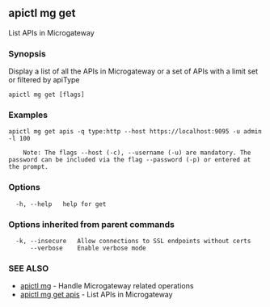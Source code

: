 ## apictl mg get

List APIs in Microgateway

### Synopsis

Display a list of all the APIs in Microgateway or a set of APIs with a limit set or filtered by apiType

```
apictl mg get [flags]
```

### Examples

```
apictl mg get apis -q type:http --host https://localhost:9095 -u admin -l 100

	Note: The flags --host (-c), --username (-u) are mandatory. The password can be included via the flag --password (-p) or entered at the prompt.
```

### Options

```
  -h, --help   help for get
```

### Options inherited from parent commands

```
  -k, --insecure   Allow connections to SSL endpoints without certs
      --verbose    Enable verbose mode
```

### SEE ALSO

* [apictl mg](apictl_mg.md)	 - Handle Microgateway related operations
* [apictl mg get apis](apictl_mg_get_apis.md)	 - List APIs in Microgateway

